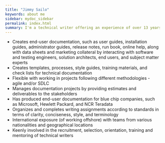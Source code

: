 ```yaml
---
title: "Jimmy Sailo"
keywords: about me
sidebar: mydoc_sidebar
permalink: index.html
summary: I'm a technical writer offering an experience of over 13 years in the IT industry with writing documentation for domains ranging from RPA, ATM/POS transactions management, ERP, CRM, enterprise mobile applications, guest facing technologies, and embedded systems. Companies I have written documentation for include blue chip companies, such as Microsoft, HP, Teradata, and NCR.
---
```


* Creates end-user documentation, such as user guides, installation guides, administrator guides, release notes, run book, online help, along with data sheets and marketing collateral by interacting with software and testing engineers, solution architects, end users, and subject matter experts
* Creates templates, processes, style guides, training materials, and check lists for technical documentation
* Flexible with working in projects following different methodologies - agile and/or SDLC 
* Manages documentation projects by providing estimates and deliverables to the stakeholders
* Has produced end-user documentation for blue chip companies, such as Microsoft, Hewlett Packard, and NCR Teradata
* Organizes and completes writing assignments according to standards in terms of clarity, conciseness, style, and terminology
* International exposure (of working offshore) with teams from various nationalities and geographical locations
*  Keenly involved in the recruitment, selection, orientation, training and mentoring of technical writers
